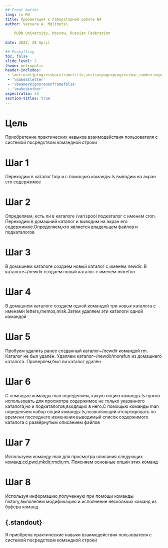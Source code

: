 ```yaml
---
## Front matter
lang: ru-RU
title: Презентация к лабораторной работе №4
author: Varvara A. Mglinets\
	
	RUDN University, Moscow, Russian Federation
	
date: 2022, 28 April 

## Formatting
toc: false
slide_level: 2
theme: metropolis
header-includes: 
 - \metroset{progressbar=frametitle,sectionpage=progressbar,numbering=fraction}
 - '\makeatletter'
 - '\beamer@ignorenonframefalse'
 - '\makeatother'
aspectratio: 43
section-titles: true
---
```


# Цель

Приобретение практических навыков взаимодействия пользователя с системой посредством командной строки

# Шаг 1

Переходим в каталог tmp и с помощью команды ls выводим на экран его содержимое


# Шаг 2

Определяем, есть ли в каталоге /var/spool подкаталог с именем cron. Переходим в домашний каталог и выводим на экран его содержимое.Определяем,кто является владельцем файлов и подкаталогов


# Шаг 3

В домашнем каталоге создаем новый каталог с именем newdir. В каталоге~/newdir создаем новый каталог с именем morefun


# Шаг 4

В домашнем каталоге создаем одной командой три новых каталога с именами letters,memos,misk.Затем удаляем эти каталоги одной командой


# Шаг 5

Пробуем удалить ранее созданный каталог~/newdir командой rm. Каталог не был удалён. Удаляем каталог~/newdir/morefun из домашнего каталога. Проверяем,был ли каталог удалён


# Шаг 6

С помощью команды man определяем, какую опцию команды ls нужно использовать для просмотра содержимое не только указанного каталога,но и подкаталогов,входящих в него.С помощью команды man определяем набор опций команды ls,позволяющий отсортировать по времени последнего изменения выводимый список содержимого каталога с развёрнутым описанием файлов


# Шаг 7

Используем команду man для просмотра описания следующих команд:cd,pwd,mkdir,rmdir,rm. Поясняем основные опции этих команд


# Шаг 8

Используя информацию,полученную при помощи команды history,выполняем модификацию и исполнение нескольких команд из буфера команд

## {.standout}

Я приобрела практические навыки взаимодействия пользователя с системой посредством командной строки

